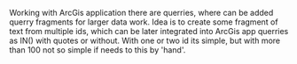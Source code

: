 Working with ArcGis application there are querries, where can be added querry fragments for larger data work. Idea is to create some fragment of text from multiple ids, which can be later integrated into ArcGis app querries as IN() with quotes or without. With one or two id its simple, but with more than 100 not so simple if needs to this by 'hand'.

